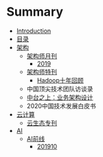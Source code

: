 # Summary

* [Introduction](/README.md)
* [目录](/SUMMARY.md)
* [架构](jia-gou.md)
  * [架构师月刊](jia-gou/jia-gou-shi-yue-kan.md)
    * [2019](jia-gou/jia-gou-shi-yue-kan/2019.md)
  * [架构师特刊](jia-gou/jia-gou-shi-te-kan.md)
    * [Hadoop十年回顾](jia-gou/jia-gou-shi-te-kan/hadoopshi-nian-hui-gu.md)
  * 中国顶尖技术团队访谈录
  * [中台之上：业务架构设计](jia-gou/zhong-tai-zhi-shang-ff1a-ye-wu-jia-gou-she-ji.md)
  * 2020中国技术发展白皮书
* [云计算](yun-ji-suan.md)
  * [云生态专刊](yun-ji-suan/yun-sheng-tai-zhuan-kan.md)
* [AI](ai.md)
  * [AI前线](ai/aiqian-xian.md)
    * [201910](ai/aiqian-xian/201910.md)



